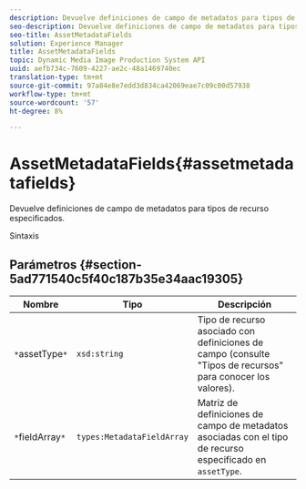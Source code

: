 ```yaml
---
description: Devuelve definiciones de campo de metadatos para tipos de recurso especificados.
seo-description: Devuelve definiciones de campo de metadatos para tipos de recurso especificados.
seo-title: AssetMetadataFields
solution: Experience Manager
title: AssetMetadataFields
topic: Dynamic Media Image Production System API
uuid: aefb734c-7609-4227-ae2c-48a1469740ec
translation-type: tm+mt
source-git-commit: 97a84e8e7edd3d834ca42069eae7c09c00d57938
workflow-type: tm+mt
source-wordcount: '57'
ht-degree: 8%

---
```



# AssetMetadataFields{#assetmetadatafields}

Devuelve definiciones de campo de metadatos para tipos de recurso especificados.

Sintaxis

## Parámetros {#section-5ad771540c5f40c187b35e34aac19305}

| Nombre | Tipo | Descripción |
|---|---|---|
| `*`assetType`*` | `xsd:string` | Tipo de recurso asociado con definiciones de campo (consulte &quot;Tipos de recursos&quot; para conocer los valores). |
| `*`fieldArray`*` | `types:MetadataFieldArray` | Matriz de definiciones de campo de metadatos asociadas con el tipo de recurso especificado en `assetType`. |

